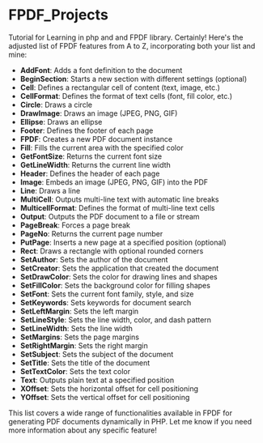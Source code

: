 # FPDF_Projects
Tutorial for Learning in php and and FPDF library.
Certainly! Here's the adjusted list of FPDF features from A to Z, incorporating both your list and mine:

- **AddFont**: Adds a font definition to the document
- **BeginSection**: Starts a new section with different settings (optional)
- **Cell**: Defines a rectangular cell of content (text, image, etc.)
- **CellFormat**: Defines the format of text cells (font, fill color, etc.)
- **Circle**: Draws a circle
- **DrawImage**: Draws an image (JPEG, PNG, GIF)
- **Ellipse**: Draws an ellipse
- **Footer**: Defines the footer of each page
- **FPDF**: Creates a new PDF document instance
- **Fill**: Fills the current area with the specified color
- **GetFontSize**: Returns the current font size
- **GetLineWidth**: Returns the current line width
- **Header**: Defines the header of each page
- **Image**: Embeds an image (JPEG, PNG, GIF) into the PDF
- **Line**: Draws a line
- **MultiCell**: Outputs multi-line text with automatic line breaks
- **MulticellFormat**: Defines the format of multi-line text cells
- **Output**: Outputs the PDF document to a file or stream
- **PageBreak**: Forces a page break
- **PageNo**: Returns the current page number
- **PutPage**: Inserts a new page at a specified position (optional)
- **Rect**: Draws a rectangle with optional rounded corners
- **SetAuthor**: Sets the author of the document
- **SetCreator**: Sets the application that created the document
- **SetDrawColor**: Sets the color for drawing lines and shapes
- **SetFillColor**: Sets the background color for filling shapes
- **SetFont**: Sets the current font family, style, and size
- **SetKeywords**: Sets keywords for document search
- **SetLeftMargin**: Sets the left margin
- **SetLineStyle**: Sets the line width, color, and dash pattern
- **SetLineWidth**: Sets the line width
- **SetMargins**: Sets the page margins
- **SetRightMargin**: Sets the right margin
- **SetSubject**: Sets the subject of the document
- **SetTitle**: Sets the title of the document
- **SetTextColor**: Sets the text color
- **Text**: Outputs plain text at a specified position
- **XOffset**: Sets the horizontal offset for cell positioning
- **YOffset**: Sets the vertical offset for cell positioning

This list covers a wide range of functionalities available in FPDF for generating PDF documents dynamically in PHP. Let me know if you need more information about any specific feature!